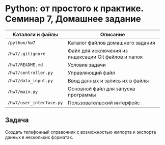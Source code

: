 # Python: от простого к практике. Семинар 7, Домашнее задание

Каталоги и файлы         | Описание
-------------------------|-----------------------------------------------------
`/python/hw7`            | Каталог файлов домашнего задания
`/hw7/.gitignore`        | Файл для исключения из индексации Git файлов и папок
`/hw7/README.md`         | Условие задачи
`/hw7/controller.py`     | Управляющий файл
`/hw7/data_input.py`     | Ввод данных и запись их в файлы
`/hw7/main.py`           | Oсновной файл для запуска программы
`/hw7/user_interface.py` | Пользовательский интерфейс 

## Задача

Создать телефонный справочник с возможностью импорта и экспорта данных в нескольких форматах.
